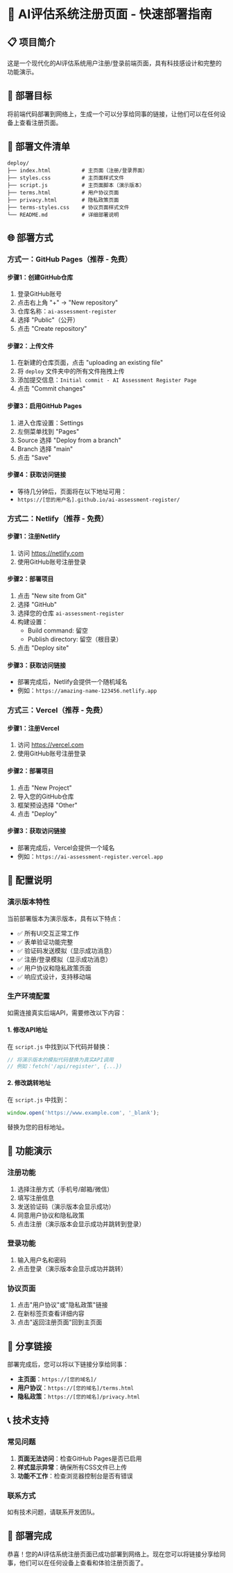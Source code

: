 # 🚀 AI评估系统注册页面 - 快速部署指南

## 📋 项目简介
这是一个现代化的AI评估系统用户注册/登录前端页面，具有科技感设计和完整的功能演示。

## 🎯 部署目标
将前端代码部署到网络上，生成一个可以分享给同事的链接，让他们可以在任何设备上查看注册页面。

## 📁 部署文件清单
```
deploy/
├── index.html          # 主页面（注册/登录界面）
├── styles.css          # 主页面样式文件
├── script.js           # 主页面脚本（演示版本）
├── terms.html          # 用户协议页面
├── privacy.html        # 隐私政策页面
├── terms-styles.css    # 协议页面样式文件
└── README.md           # 详细部署说明
```

## 🌐 部署方式

### 方式一：GitHub Pages（推荐 - 免费）

#### 步骤1：创建GitHub仓库
1. 登录GitHub账号
2. 点击右上角 "+" → "New repository"
3. 仓库名称：`ai-assessment-register`
4. 选择 "Public"（公开）
5. 点击 "Create repository"

#### 步骤2：上传文件
1. 在新建的仓库页面，点击 "uploading an existing file"
2. 将 `deploy` 文件夹中的所有文件拖拽上传
3. 添加提交信息：`Initial commit - AI Assessment Register Page`
4. 点击 "Commit changes"

#### 步骤3：启用GitHub Pages
1. 进入仓库设置：Settings
2. 左侧菜单找到 "Pages"
3. Source 选择 "Deploy from a branch"
4. Branch 选择 "main"
5. 点击 "Save"

#### 步骤4：获取访问链接
- 等待几分钟后，页面将在以下地址可用：
- `https://[您的用户名].github.io/ai-assessment-register/`

### 方式二：Netlify（推荐 - 免费）

#### 步骤1：注册Netlify
1. 访问 https://netlify.com
2. 使用GitHub账号注册登录

#### 步骤2：部署项目
1. 点击 "New site from Git"
2. 选择 "GitHub"
3. 选择您的仓库 `ai-assessment-register`
4. 构建设置：
   - Build command: 留空
   - Publish directory: 留空（根目录）
5. 点击 "Deploy site"

#### 步骤3：获取访问链接
- 部署完成后，Netlify会提供一个随机域名
- 例如：`https://amazing-name-123456.netlify.app`

### 方式三：Vercel（推荐 - 免费）

#### 步骤1：注册Vercel
1. 访问 https://vercel.com
2. 使用GitHub账号注册登录

#### 步骤2：部署项目
1. 点击 "New Project"
2. 导入您的GitHub仓库
3. 框架预设选择 "Other"
4. 点击 "Deploy"

#### 步骤3：获取访问链接
- 部署完成后，Vercel会提供一个域名
- 例如：`https://ai-assessment-register.vercel.app`

## 🔧 配置说明

### 演示版本特性
当前部署版本为演示版本，具有以下特点：
- ✅ 所有UI交互正常工作
- ✅ 表单验证功能完整
- ✅ 验证码发送模拟（显示成功消息）
- ✅ 注册/登录模拟（显示成功消息）
- ✅ 用户协议和隐私政策页面
- ✅ 响应式设计，支持移动端

### 生产环境配置
如需连接真实后端API，需要修改以下内容：

#### 1. 修改API地址
在 `script.js` 中找到以下代码并替换：
```javascript
// 将演示版本的模拟代码替换为真实API调用
// 例如：fetch('/api/register', {...})
```

#### 2. 修改跳转地址
在 `script.js` 中找到：
```javascript
window.open('https://www.example.com', '_blank');
```
替换为您的目标地址。

## 📱 功能演示

### 注册功能
1. 选择注册方式（手机号/邮箱/微信）
2. 填写注册信息
3. 发送验证码（演示版本会显示成功）
4. 同意用户协议和隐私政策
5. 点击注册（演示版本会显示成功并跳转到登录）

### 登录功能
1. 输入用户名和密码
2. 点击登录（演示版本会显示成功并跳转）

### 协议页面
1. 点击"用户协议"或"隐私政策"链接
2. 在新标签页查看详细内容
3. 点击"返回注册页面"回到主页面

## 🔗 分享链接

部署完成后，您可以将以下链接分享给同事：

- **主页面**：`https://[您的域名]/`
- **用户协议**：`https://[您的域名]/terms.html`
- **隐私政策**：`https://[您的域名]/privacy.html`

## 📞 技术支持

### 常见问题
1. **页面无法访问**：检查GitHub Pages是否已启用
2. **样式显示异常**：确保所有CSS文件已上传
3. **功能不工作**：检查浏览器控制台是否有错误

### 联系方式
如有技术问题，请联系开发团队。

## 🎉 部署完成

恭喜！您的AI评估系统注册页面已成功部署到网络上。现在您可以将链接分享给同事，他们可以在任何设备上查看和体验注册页面了。 